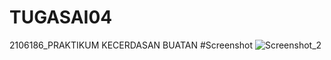 # TUGASAI04
2106186_PRAKTIKUM KECERDASAN BUATAN
#Screenshot
![Screenshot_2](https://user-images.githubusercontent.com/126928735/225942745-a2eb7713-3ab2-4a3a-8496-a5e880f05310.png)
